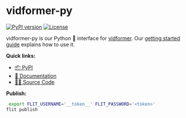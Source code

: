 # vidformer-py

[![PyPI version](https://img.shields.io/pypi/v/vidformer.svg)](https://pypi.org/project/vidformer/)
[![License](https://img.shields.io/badge/License-Apache%202.0-blue.svg)](https://github.com/ixlab/vidformer/blob/main/LICENSE)


vidformer-py is our Python 🐍 interface for [vidformer](https://github.com/ixlab/vidformer).
Our [getting started guide](https://ixlab.github.io/vidformer/getting-started.html) explains how to use it.

**Quick links:**
* [📦 PyPI](https://pypi.org/project/vidformer/)
* [📘 Documentation](https://ixlab.github.io/vidformer/vidformer-py/)
* [🧑‍💻 Source Code](https://github.com/ixlab/vidformer/tree/main/vidformer-py/)

**Publish:**
```bash
 export FLIT_USERNAME='__token__' FLIT_PASSWORD='<token>'
flit publish
```
